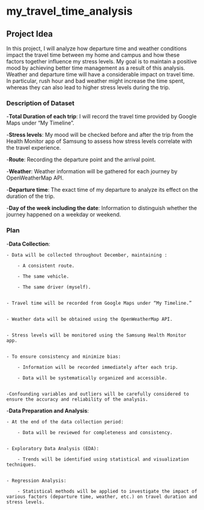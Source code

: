 # my_travel_time_analysis
## Project Idea
In this project, I will analyze how departure time and weather conditions impact the travel time between my home and campus and how these factors together influence my stress levels. My goal is to maintain a positive mood by achieving better time management as a result of this analysis. Weather and departure time will have a considerable impact on travel time. In particular, rush hour and bad weather might increase the time spent, whereas they can also lead to higher stress levels during the trip.


### Description of Dataset
-**Total Duration of each trip**: I will record the travel time provided by Google Maps under “My Timeline”.

-**Stress levels**: My mood will be checked before and after the trip from the Health Monitor app of Samsung to assess how stress levels correlate with the travel experience.

-**Route**: Recording the departure point and the arrival point.

-**Weather**: Weather information will be gathered for each journey by OpenWeatherMap API.

-**Departure time**: The exact time of my departure to analyze its effect on the duration of the trip.

-**Day of the week including the date**: Information to distinguish whether the journey happened on a weekday or weekend.


### Plan
-**Data Collection**:

	- Data will be collected throughout December, maintaining :
 
		- A consistent route.
  
		- The same vehicle.
  
  		- The same driver (myself).

    
	- Travel time will be recorded from Google Maps under “My Timeline.”
 
 
	- Weather data will be obtained using the OpenWeatherMap API.
 
 
	- Stress levels will be monitored using the Samsung Health Monitor app.
 
 
	- To ensure consistency and minimize bias:
 
		- Information will be recorded immediately after each trip.
  
		- Data will be systematically organized and accessible.
  
  
	-Confounding variables and outliers will be carefully considered to ensure the accuracy and reliability of the analysis.

 
-**Data Preparation and Analysis**:

	- At the end of the data collection period:
 
		- Data will be reviewed for completeness and consistency.

  
	- Exploratory Data Analysis (EDA):
 
		- Trends will be identified using statistical and visualization techniques.

  
	- Regression Analysis:
 
		- Statistical methods will be applied to investigate the impact of various factors (departure time, weather, etc.) on travel duration and stress levels.




 

